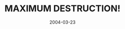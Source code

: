 ---
layout: base.njk
title : 'MAXIMUM DESTRUCTION!' 
view_title : 'MAXIMUM DESTRUCTION!' 
year : '2004' 
date : '2004-03-23' 
img_file : '/drawing/maximumdestruction.png' 
html_file : 'maximumdestruction' 
next_html : 'imallfuzzy2.html' 
year_order : '45' 
permalink : "title/{{html_file}}.html"
---